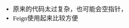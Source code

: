 <span  style="font-family: Simsun,serif; font-size: 17px; ">

- 原来的代码太过复杂，也可能会空指针，
- Feign使用起来比较方便

</span>